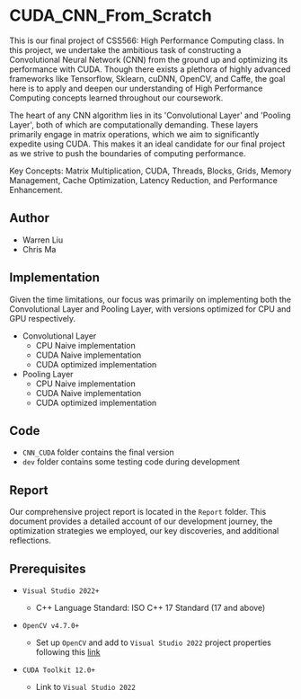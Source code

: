 # CUDA_CNN_From_Scratch
This is our final project of CSS566: High Performance Computing class. In this project, we undertake the ambitious task of constructing a Convolutional Neural Network (CNN) from the ground up and optimizing its performance with CUDA. Though there exists a plethora of highly advanced frameworks like Tensorflow, Sklearn, cuDNN, OpenCV, and Caffe, the goal here is to apply and deepen our understanding of High Performance Computing concepts learned throughout our coursework.

The heart of any CNN algorithm lies in its 'Convolutional Layer' and 'Pooling Layer', both of which are computationally demanding. These layers primarily engage in matrix operations, which we aim to significantly expedite using CUDA. This makes it an ideal candidate for our final project as we strive to push the boundaries of computing performance.

Key Concepts: Matrix Multiplication, CUDA, Threads, Blocks, Grids, Memory Management, Cache Optimization, Latency Reduction, and Performance Enhancement.

## Author

- Warren Liu
- Chris Ma

## Implementation

Given the time limitations, our focus was primarily on implementing both the Convolutional Layer and Pooling Layer, with versions optimized for CPU and GPU respectively. 

- Convolutional Layer
  - CPU Naive implementation
  - CUDA Naive implementation
  - CUDA optimized implementation
- Pooling Layer
  - CPU Naive implementation
  - CUDA Naive implementation
  - CUDA optimized implementation

## Code

- `CNN_CUDA` folder contains the final version
- `dev` folder contains some testing code during development

## Report

Our comprehensive project report is located in the `Report` folder. This document provides a detailed account of our development journey, the optimization strategies we employed, our key discoveries, and additional reflections.

## Prerequisites

- `Visual Studio 2022+`

  - C++ Language Standard: ISO C++ 17 Standard (17 and above)


- `OpenCV v4.7.0+`

  - Set up `OpenCV` and add to `Visual Studio 2022` project properties following this [link](https://www.geeksforgeeks.org/opencv-c-windows-setup-using-visual-studio-2019/)


- `CUDA Toolkit 12.0+`

  - Link to `Visual Studio 2022`
